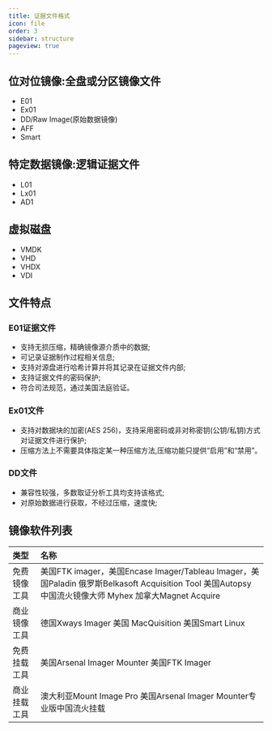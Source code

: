 ```yaml
---
title: 证据文件格式
icon: file
order: 3
sidebar: structure
pageview: true
---
```


## 位对位镜像:全盘或分区镜像文件

- E01
- Ex01
- DD/Raw Image(原始数据镜像)
- AFF
- Smart

## 特定数据镜像:逻辑证据文件

- L01
- Lx01
- AD1

## 虚拟磁盘

- VMDK
- VHD
- VHDX
- VDI

## 文件特点

### E01证据文件

- 支持无损压缩，精确镜像源介质中的数据;
- 可记录证据制作过程相关信息;
- 支持对源盘进行哈希计算并将其记录在证据文件内部;
- 支持证据文件的密码保护;
- 符合司法规范，通过美国法庭验证。

### Ex01文件

- 支持对数据块的加密(AES 256)，支持采用密码或非对称密钥(公钥/私钥)方式对证据文件进行保护;
- 压缩方法上不需要具体指定某一种压缩方法,压缩功能只提供“启用”和“禁用”。

### DD文件

- 兼容性较强，多数取证分析工具均支持该格式;
- 对原始数据进行获取，不经过压缩，速度快;

## 镜像软件列表

| 类型         | 名称                                                         |
| :----------- | :----------------------------------------------------------- |
| 免费镜像工具 | 美国FTK imager，美国Encase Imager/Tableau Imager，美国Paladin 俄罗斯Belkasoft Acquisition Tool 美国Autopsy 中国流火镜像大师 Myhex 加拿大Magnet Acquire |
| 商业镜像工具 | 德国Xways Imager 美国 MacQuisition 美国Smart Linux           |
| 免费挂载工具 | 美国Arsenal Imager Mounter 美国FTK Imager                    |
| 商业挂载工具 | 澳大利亚Mount Image Pro 美国Arsenal Imager Mounter专业版中国流火挂载 |